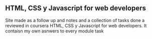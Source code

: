 ## HTML, CSS y Javascript for web developers 


Site made as a follow up and notes and a collection of tasks done a reviewed in coursera HTML, CSS y Javascript for web developers. It contaisn my own asnwers to every module task


